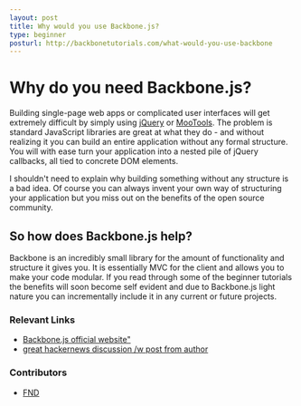 ```yaml
---
layout: post
title: Why would you use Backbone.js?
type: beginner
posturl: http://backbonetutorials.com/what-would-you-use-backbone
---
```


# Why do you need Backbone.js?

Building single-page web apps or complicated user interfaces will get extremely difficult by simply using [jQuery](http://jquery.com) or [MooTools](http://mootools.net).   The problem is standard JavaScript libraries are great at what they do - and without realizing it you can build an entire application without any formal structure.   You will with ease turn your application into a nested pile of jQuery callbacks, all tied to concrete DOM elements.

I shouldn't need to explain why building something without any structure is a bad idea.   Of course you can always invent your own way of structuring your application but you miss out on the benefits of the open source community.



## So how does Backbone.js help?

Backbone is an incredibly small library for the amount of functionality and structure it gives you.   It is essentially MVC for the client and allows you to make your code modular.   If you read through some of the beginner tutorials the benefits will soon become self evident and due to Backbone.js light nature you can incrementally include it in any current or future projects.




### Relevant Links
* [Backbone.js official website"](http://documentcloud.github.com/backbone/)
* [great hackernews discussion /w post from author](http://news.ycombinator.com/item?id=2119704)



### Contributors

* [FND](https://github.com/FND)
